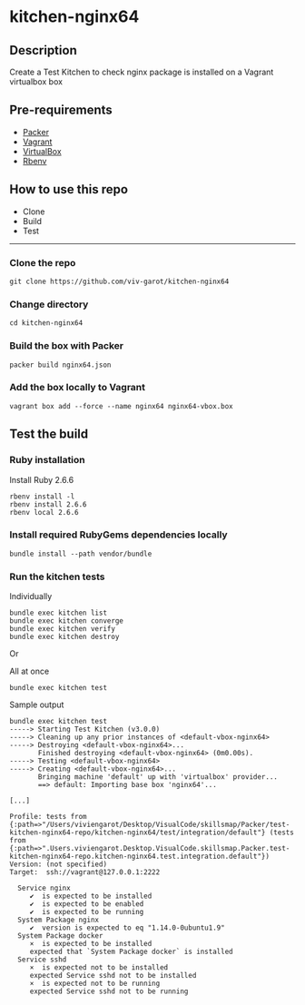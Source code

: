 # kitchen-nginx64

## Description
Create a Test Kitchen to check nginx package is installed on a Vagrant virtualbox box

## Pre-requirements

* [Packer](https://www.packer.io/downloads)
* [Vagrant](https://www.vagrantup.com/downloads)
* [VirtualBox](https://www.virtualbox.org/wiki/Downloads)
* [Rbenv](https://github.com/rbenv/rbenv#installation)

## How to use this repo

- Clone
- Build
- Test

---

### Clone the repo

```
git clone https://github.com/viv-garot/kitchen-nginx64
```

### Change directory

```
cd kitchen-nginx64
```

### Build the box with Packer

```
packer build nginx64.json
```

### Add the box locally to Vagrant

```
vagrant box add --force --name nginx64 nginx64-vbox.box
```

## Test the build

### Ruby installation

Install Ruby 2.6.6

```
rbenv install -l
rbenv install 2.6.6
rbenv local 2.6.6
```

### Install required RubyGems dependencies locally

```
bundle install --path vendor/bundle
```

### Run the kitchen tests

Individually
```
bundle exec kitchen list
bundle exec kitchen converge
bundle exec kitchen verify
bundle exec kitchen destroy
```

Or

All at once 

```
bundle exec kitchen test
```

Sample output

```
bundle exec kitchen test
-----> Starting Test Kitchen (v3.0.0)
-----> Cleaning up any prior instances of <default-vbox-nginx64>
-----> Destroying <default-vbox-nginx64>...
       Finished destroying <default-vbox-nginx64> (0m0.00s).
-----> Testing <default-vbox-nginx64>
-----> Creating <default-vbox-nginx64>...
       Bringing machine 'default' up with 'virtualbox' provider...
       ==> default: Importing base box 'nginx64'...

[...]

Profile: tests from {:path=>"/Users/viviengarot/Desktop/VisualCode/skillsmap/Packer/test-kitchen-nginx64-repo/kitchen-nginx64/test/integration/default"} (tests from {:path=>".Users.viviengarot.Desktop.VisualCode.skillsmap.Packer.test-kitchen-nginx64-repo.kitchen-nginx64.test.integration.default"})
Version: (not specified)
Target:  ssh://vagrant@127.0.0.1:2222

  Service nginx
     ✔  is expected to be installed
     ✔  is expected to be enabled
     ✔  is expected to be running
  System Package nginx
     ✔  version is expected to eq "1.14.0-0ubuntu1.9"
  System Package docker
     ×  is expected to be installed
     expected that `System Package docker` is installed
  Service sshd
     ×  is expected not to be installed
     expected Service sshd not to be installed
     ×  is expected not to be running
     expected Service sshd not to be running
```
